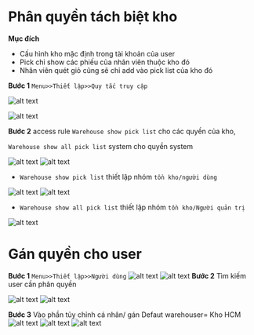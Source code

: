 # Phân quyền tách biệt kho

**Mục đích**
+ Cấu hình kho mặc định trong tài khoản của user
+ Pick chỉ show các phiếu của nhân viên thuộc kho đó
+ Nhân viên quét giỏ cũng sẽ chỉ add vào pick list của kho đó

**Bước 1** ```Menu>>Thiết lập>>Quy tắc truy cập```

![alt text](./ảnh1/image-22.png)

![alt text](./ảnh1/image-23.png)

**Bước 2** access rule ```Warehouse show pick list``` cho các quyền của kho,

```Warehouse show all pick list``` system cho quyền system

![alt text](./ảnh1/image-28.png)
![alt text](./ảnh1/image-24.png)

+ ```Warehouse show pick list``` thiết lập nhóm ```tồn kho/người dùng```

![alt text](./ảnh1/image-25.png)
![alt text](./ảnh1/image-26.png)

+ ```Warehouse show all pick list``` thiết lập nhóm ```tồn kho/Người quản trị```

![alt text](./ảnh1/image-27.png)


# Gán quyền cho user    
**Bước 1** ```Menu>>Thiết lập>>Người dùng```
![alt text](./ảnh1/image-29.png)
![alt text](./ảnh1/image-30.png)
**Bước 2** Tìm kiếm user cần phân quyền

![alt text](./ảnh1/image-31.png)
![alt text](./ảnh1/image-32.png)

**Bước 3** Vào phần tủy chỉnh cá nhân/ gán Defaut warehouser= Kho HCM
![alt text](./ảnh1/image-33.png)
![alt text](./ảnh1/image-34.png)
![alt text](./ảnh1/image-35.png)